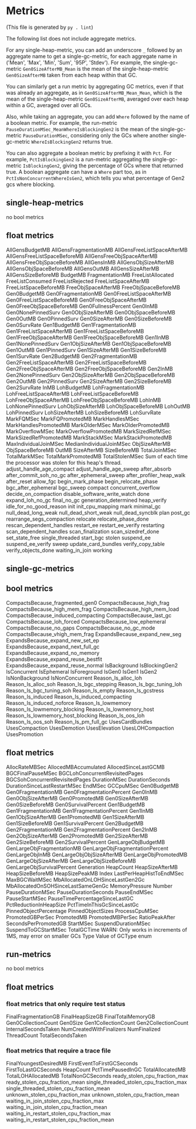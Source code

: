 # Metrics

(This file is generated by `py . lint`)

The following list does not include aggregate metrics.

For any single-heap-metric, you can add an underscore `_` followed by an aggregate name
to get a single-gc-metric, for each aggregate name in ('Mean', 'Max', 'Min', 'Sum', '95P', 'Stdev').
For example, the single-gc-metric `Gen0SizeAfterMB_Mean` is the mean of the single-heap-metric
`Gen0SizeAfterMB` taken from each heap within that GC.

You can similarly get a run metric by aggregating GC metrics, even if that was already an aggregate,
as in `Gen0SizeAfterMB_Mean_Mean`, which is the mean of the single-heap-metric `Gen0SizeAfterMB`,
averaged over each heap within a GC, averaged over all GCs.

Also, while taking an aggregate, you can add `Where` followed by the name of a boolean metric.
For example, the run-metric `PauseDurationMSec_MeanWhereIsBlockingGen2` is the mean of
the single-gc-metric `PauseDurationMSec`,
considering only the GCs where another single-gc-metric `WhereIsBlockingGen2` returns true.

You can also aggregate a boolean metric by prefixing it with `Pct`.
For example, `PctIsBlockingGen2` is a run-metric aggregating the single-gc-metric
`IsBlockingGen2`, giving the percentage of GCs where that returned true.
A boolean aggregate can have a `Where` part too, as in `PctIsNonConcurrentWhereIsGen2`,
which tells you what percentage of Gen2 gcs where blocking.

## single-heap-metrics

no bool metrics

## float metrics

AllGensBudgetMB
AllGensFragmentationMB
AllGensFreeListSpaceAfterMB
AllGensFreeListSpaceBeforeMB
AllGensFreeObjSpaceAfterMB
AllGensFreeObjSpaceBeforeMB
AllGensInMB
AllGensObjSizeAfterMB
AllGensObjSpaceBeforeMB
AllGensOutMB
AllGensSizeAfterMB
AllGensSizeBeforeMB
BudgetMB
FragmentationMB
FreeListAllocated
FreeListConsumed
FreeListRejected
FreeListSpaceAfterMB
FreeListSpaceBeforeMB
FreeObjSpaceAfterMB
FreeObjSpaceBeforeMB
Gen0BudgetMB
Gen0FragmentationMB
Gen0FreeListSpaceAfterMB
Gen0FreeListSpaceBeforeMB
Gen0FreeObjSpaceAfterMB
Gen0FreeObjSpaceBeforeMB
Gen0FullnessPercent
Gen0InMB
Gen0NonePinnedSurv
Gen0ObjSizeAfterMB
Gen0ObjSpaceBeforeMB
Gen0OutMB
Gen0PinnedSurv
Gen0SizeAfterMB
Gen0SizeBeforeMB
Gen0SurvRate
Gen1BudgetMB
Gen1FragmentationMB
Gen1FreeListSpaceAfterMB
Gen1FreeListSpaceBeforeMB
Gen1FreeObjSpaceAfterMB
Gen1FreeObjSpaceBeforeMB
Gen1InMB
Gen1NonePinnedSurv
Gen1ObjSizeAfterMB
Gen1ObjSpaceBeforeMB
Gen1OutMB
Gen1PinnedSurv
Gen1SizeAfterMB
Gen1SizeBeforeMB
Gen1SurvRate
Gen2BudgetMB
Gen2FragmentationMB
Gen2FreeListSpaceAfterMB
Gen2FreeListSpaceBeforeMB
Gen2FreeObjSpaceAfterMB
Gen2FreeObjSpaceBeforeMB
Gen2InMB
Gen2NonePinnedSurv
Gen2ObjSizeAfterMB
Gen2ObjSpaceBeforeMB
Gen2OutMB
Gen2PinnedSurv
Gen2SizeAfterMB
Gen2SizeBeforeMB
Gen2SurvRate
InMB
LohBudgetMB
LohFragmentationMB
LohFreeListSpaceAfterMB
LohFreeListSpaceBeforeMB
LohFreeObjSpaceAfterMB
LohFreeObjSpaceBeforeMB
LohInMB
LohNonePinnedSurv
LohObjSizeAfterMB
LohObjSpaceBeforeMB
LohOutMB
LohPinnedSurv
LohSizeAfterMB
LohSizeBeforeMB
LohSurvRate
MarkFQMSec
MarkFQPromotedMB
MarkHandlesMSec
MarkHandlesPromotedMB
MarkOlderMSec
MarkOlderPromotedMB
MarkOverflowMSec
MarkOverflowPromotedMB
MarkSizedRefMSec
MarkSizedRefPromotedMB
MarkStackMSec
MarkStackPromotedMB
MaxIndividualJoinMSec
MedianIndividualJoinMSec
ObjSizeAfterMB
ObjSpaceBeforeMB
OutMB
SizeAfterMB
SizeBeforeMB
TotalJoinMSec
TotalMarkMSec
TotalMarkPromotedMB
TotalStolenMSec
 Sum of each time the processor was stolen for this heap's thread.
adjust_handle_age_compact
adjust_handle_age_sweep
after_absorb
after_commit_soh_no_gc
after_ephemeral_sweep
after_profiler_heap_walk
after_reset
allow_fgc
begin_mark_phase
begin_relocate_phase
bgc_after_ephemeral
bgc_sweep
compact
concurrent_overflow
decide_on_compaction
disable_software_write_watch
done
expand_loh_no_gc
final_no_gc
generation_determined
heap_verify
idle_for_no_good_reason
init
init_cpu_mapping
mark
minimal_gc
null_dead_long_weak
null_dead_short_weak
null_dead_syncblk
plan
post_gc
rearrange_segs_compaction
relocate
relocate_phase_done
rescan_dependent_handles
restart_ee
restart_ee_verify
restarting
scan_dependent_handles
scan_finalization
scan_sizedref_done
set_state_free
single_threaded
start_bgc
stolen
suspend_ee
suspend_ee_verify
sweep
update_card_bundles
verify_copy_table
verify_objects_done
waiting_in_join
working

## single-gc-metrics

## bool metrics

CompactsBecause_fragmented_gen0
CompactsBecause_high_frag
CompactsBecause_high_mem_frag
CompactsBecause_high_mem_load
CompactsBecause_induced_compacting
CompactsBecause_last_gc
CompactsBecause_loh_forced
CompactsBecause_low_ephemeral
CompactsBecause_no_gaps
CompactsBecause_no_gc_mode
CompactsBecause_vhigh_mem_frag
ExpandsBecause_expand_new_seg
ExpandsBecause_expand_new_set_ep
ExpandsBecause_expand_next_full_gc
ExpandsBecause_expand_no_memory
ExpandsBecause_expand_reuse_bestfit
ExpandsBecause_expand_reuse_normal
IsBackground
IsBlockingGen2
IsConcurrent
IsEphemeral
IsForeground
IsGen0
IsGen1
IsGen2
IsNonBackground
IsNonConcurrent
Reason_Is_alloc_loh
Reason_Is_alloc_soh
Reason_Is_bgc_stepping
Reason_Is_bgc_tuning_loh
Reason_Is_bgc_tuning_soh
Reason_Is_empty
Reason_Is_gcstress
Reason_Is_induced
Reason_Is_induced_compacting
Reason_Is_induced_noforce
Reason_Is_lowmemory
Reason_Is_lowmemory_blocking
Reason_Is_lowmemory_host
Reason_Is_lowmemory_host_blocking
Reason_Is_oos_loh
Reason_Is_oos_soh
Reason_Is_pm_full_gc
UsesCardBundles
UsesCompaction
UsesDemotion
UsesElevation
UsesLOHCompaction
UsesPromotion

## float metrics

AllocRateMBSec
AllocedMBAccumulated
AllocedSinceLastGCMB
BGCFinalPauseMSec
BGCLohConcurrentRevisitedPages
BGCSohConcurrentRevisitedPages
DurationMSec
DurationSeconds
DurationSinceLastRestartMSec
EndMSec
GCCpuMSec
Gen0BudgetMB
Gen0FragmentationMB
Gen0FragmentationPercent
Gen0InMB
Gen0ObjSizeAfterMB
Gen0PromotedMB
Gen0SizeAfterMB
Gen0SizeBeforeMB
Gen0SurvivalPercent
Gen1BudgetMB
Gen1FragmentationMB
Gen1FragmentationPercent
Gen1InMB
Gen1ObjSizeAfterMB
Gen1PromotedMB
Gen1SizeAfterMB
Gen1SizeBeforeMB
Gen1SurvivalPercent
Gen2BudgetMB
Gen2FragmentationMB
Gen2FragmentationPercent
Gen2InMB
Gen2ObjSizeAfterMB
Gen2PromotedMB
Gen2SizeAfterMB
Gen2SizeBeforeMB
Gen2SurvivalPercent
GenLargeObjBudgetMB
GenLargeObjFragmentationMB
GenLargeObjFragmentationPercent
GenLargeObjInMB
GenLargeObjObjSizeAfterMB
GenLargeObjPromotedMB
GenLargeObjSizeAfterMB
GenLargeObjSizeBeforeMB
GenLargeObjSurvivalPercent
Generation
HeapCount
HeapSizeAfterMB
HeapSizeBeforeMB
HeapSizePeakMB
Index
LastPerHeapHistToEndMSec
MaxBGCWaitMSec
MbAllocatedOnLOHSinceLastGen2Gc
MbAllocatedOnSOHSinceLastSameGenGc
MemoryPressure
Number
PauseDurationMSec
PauseDurationSeconds
PauseEndMSec
PauseStartMSec
PauseTimePercentageSinceLastGC
PctReductionInHeapSize
PctTimeInThisGcSinceLastGc
PinnedObjectPercentage
PinnedObjectSizes
ProcessCpuMSec
PromotedGBPerSec
PromotedMB
PromotedMBPerSec
RatioPeakAfter
SecondsPerPromotedGB
StartMSec
SuspendDurationMSec
SuspendToGCStartMSec
TotalGCTime
 WARN: Only works in increments of 1MS, may error on smaller GCs
Type
 Value of GCType enum

## run-metrics

no bool metrics

## float metrics

### float metrics that only require test status

FinalFragmentationGB
FinalHeapSizeGB
FinalTotalMemoryGB
Gen0CollectionCount
Gen0Size
Gen1CollectionCount
Gen2CollectionCount
InternalSecondsTaken
NumCreatedWithFinalizers
NumFinalized
ThreadCount
TotalSecondsTaken

### float metrics that require a trace file

FinalYoungestDesiredMB
FirstEventToFirstGCSeconds
FirstToLastGCSeconds
HeapCount
PctTimePausedInGC
TotalAllocatedMB
TotalLOHAllocatedMB
TotalNonGCSeconds
ready_stolen_cpu_fraction_max
ready_stolen_cpu_fraction_mean
single_threaded_stolen_cpu_fraction_max
single_threaded_stolen_cpu_fraction_mean
unknown_stolen_cpu_fraction_max
unknown_stolen_cpu_fraction_mean
waiting_in_join_stolen_cpu_fraction_max
waiting_in_join_stolen_cpu_fraction_mean
waiting_in_restart_stolen_cpu_fraction_max
waiting_in_restart_stolen_cpu_fraction_mean
